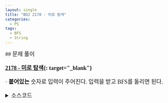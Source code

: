 ```yaml
---
layout: single
title: "BOJ 2178 - 미로 탐색"
categories:
  - PS
tags:
  - BFS
  - String
---
```


<div markdown="1" style="font-size:18px;font-family:'Consolas', 맑은 고딕;">
## 문제 풀이

**[2178 - 미로 탐색](https://www.acmicpc.net/problem/2178){: target="_blank"}**

· **붙어있는** 숫자로 입력이 주어진다. 입력을 받고 BFS를 돌리면 된다.

<details>
<summary>소스코드</summary>
<div markdown="1" style="font-size:20px;font-family:'Consolas', 맑은 고딕;">
```cpp
#include<cstdio>
#include<iostream>
#include<string>
#include<vector>
#include<queue>
#include<utility>
using namespace std;

int di[4]={-1, 0, 1, 0},  dj[4]={0, 1, 0, -1};

int main()
{
	int n, m;
	scanf("%d %d", &n, &m);
	vector<vector<int>> maze(n+2, vector<int>(m+2, 0)), visited(n+2, vector<int>(m+2, 0));
	for(int i=1;i<=n;i++){
		string s;
		getline(cin, s);
		while(s=="\0") getline(cin, s);
		for(int j=1;j<=s.length();j++) maze[i][j]=s[j-1]-'0';
	}
	queue<pair<int, int>> q;
	q.push(make_pair(1001, 1));
	visited[1][1]=1;
	while(!q.empty()){
		int ci=q.front().first/1000, cj=q.front().first%1000, pcnt=q.front().second;
		for(int i=0;i<4;i++){
			int ni=ci+di[i], nj=cj+dj[i];
			if(maze[ni][nj] && visited[ni][nj]==0){
				if(ni==n && nj==m){
					printf("%d", pcnt+1);
					return 0;
				}
				q.push(make_pair(ni*1000+nj, pcnt+1));
				visited[ni][nj]=1;
			}
		}
		q.pop();
	}
}
```
</div>
</details> 
<br>
## 풀고나서  

· 입력을 `string`으로 처리해서 헤맸다. 항상 스트링 처리만 나오면 정신없어진다. 풀고나서 다른 코드들을 봤는데 기가막힌 것을 찾았다. `scanf`의 포맷에서 지원되는 기능인데 `scanf("%1d", &m[i][j])`가 가능하다는 것이다. 다른 타입에 대해서는 모르겠지만 정수라도 되는게 어디냐,,,

· DFS를 돌리면 도착지점에 도달할 때마다 하나하나 경로길이를 저장해놓아야 하지만 BFS를 이용하면 처음 도착지점에 도달할 때 프로그램을 종료시키면 된다. 이 문제에서는 입력이 100x100이라 상관없지만 입력이 커지면 BFS가 훨씬 효율적일 것이다.
</div>